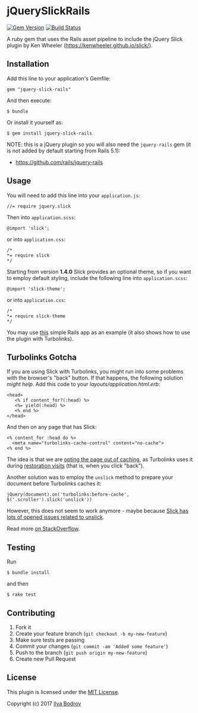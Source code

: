 # jQuerySlickRails

[![Gem Version](https://badge.fury.io/rb/jquery-slick-rails.svg)](http://badge.fury.io/rb/jquery-slick-rails)
[![Build Status](https://travis-ci.org/bodrovis/jquery-slick-rails.svg?branch=master)](https://travis-ci.org/bodrovis/jquery-slick-rails)

A ruby gem that uses the Rails asset pipeline to include the jQuery Slick plugin by Ken Wheeler
(https://kenwheeler.github.io/slick/).

## Installation

Add this line to your application's Gemfile:

    gem "jquery-slick-rails"

And then execute:

    $ bundle

Or install it yourself as:

    $ gem install jquery-slick-rails

NOTE: this is a jQuery plugin so you will also need the `jquery-rails` gem (it is not added by default starting from Rails 5.1):

* https://github.com/rails/jquery-rails

## Usage

You will need to add this line into your `application.js`:

    //= require jquery.slick

Then into `application.scss`:

    @import 'slick';

or into `application.css`:

    /*
    *= require slick
    */

Starting from version **1.4.0** Slick provides an optional theme, so if you want to employ default styling, include
the following line into `application.scss`:

    @import 'slick-theme';

or into `application.css`:

    /*
    *= require slick-theme
    */

 
You may use [this](https://github.com/bodrovis/jquery-slick-rails-demo) simple Rails app as an example
(it also shows how to use the plugin with Turbolinks).

## Turbolinks Gotcha

If you are using Slick with Turbolinks, you might run into some problems with the browser's "back" button.
If that happens, the following solution *might help*. Add this code to your *layouts/application.html.erb*:

    <head>
       <% if content_for?(:head) %>
       <%= yield(:head) %>
       <% end %>
    </head>

And then on any page that has Slick:

    <% content_for :head do %>
      <meta name="turbolinks-cache-control" content="no-cache">
    <% end %>
    
The idea is that we are [opting the page out of caching](https://github.com/turbolinks/turbolinks#opting-out-of-caching), as Turbolinks uses it during [restoration visits](https://github.com/turbolinks/turbolinks#restoration-visits) (that is, when you click "back").

Another solution was to employ the `unslick` method to prepare your document before Turbolinks caches it:

    jQuery(document).on('turbolinks:before-cache', $('.scroller').slick('unslick'))
    
However, this does not seem to work anymore - maybe because [Slick has lots of opened issues related to unslick](https://github.com/kenwheeler/slick/search?q=unslick&type=Issues&utf8=%E2%9C%93).

Read more [on StackOverflow](http://stackoverflow.com/questions/39627881/jquery-plugin-initialization-on-browser-back-button-for-turbolinks-rails-5).

## Testing

Run

    $ bundle install
    
and then

    $ rake test

## Contributing

1. Fork it
2. Create your feature branch (`git checkout -b my-new-feature`)
3. Make sure tests are passing
4. Commit your changes (`git commit -am 'Added some feature'`)
5. Push to the branch (`git push origin my-new-feature`)
6. Create new Pull Request

## License

This plugin is licensed under the [MIT License](https://github.com/bodrovis/jquery-slick-rails/blob/master/LICENSE.txt).

Copyright (c) 2017 [Ilya Bodrov](http://bodrovis.tech)
